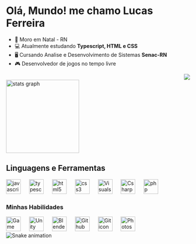 # Olá, Mundo! me chamo Lucas Ferreira 
- 🌌 Moro em Natal - RN
- 💻 Atualmente estudando **Typescript, HTML e CSS**
- 🖥️ Cursando Analise e Desenvolvimento de Sistemas **Senac-RN**
- 🎮 Desenvolvedor de jogos no tempo livre
<div align="right">
<img src=https://media.tenor.com/OVgTB0C7aT4AAAAi/kzary.gif />
</div>
<div align="left">
  <img src="https://github-readme-stats.vercel.app/api?username=lucasilvafe&hide_title=false&hide_rank=false&show_icons=true&include_all_commits=true&count_private=true&disable_animations=false&theme=github_dark&locale=pt-br&hide_border=true" height="200" alt="stats graph"  />
</div>

## Linguagens e Ferramentas

<div align="left">
  <a href ="https://developer.mozilla.org/pt-BR/docs/Web/JavaScript"><img src="https://cdn.jsdelivr.net/gh/devicons/devicon/icons/javascript/javascript-plain.svg" height="40" alt="javascript icon"/></a>
  <img width="15"/>
  <a href ="https://www.typescriptlang.org/pt/"><img src="https://static-00.iconduck.com/assets.00/typescript-icon-icon-1024x1024-vh3pfez8.png" height="40" alt="typescript icon"/></a>
  <img width="15"/>
  <a href ="https://developer.mozilla.org/pt-BR/docs/Web/HTML"><img src="https://cdn.jsdelivr.net/gh/devicons/devicon/icons/html5/html5-plain-wordmark.svg" height="40" alt="html5 icon"/></a>
  <img width="15"/>
  <a href ="https://developer.mozilla.org/pt-BR/docs/Web/CSS"><img src="https://cdn.jsdelivr.net/gh/devicons/devicon/icons/css3/css3-plain-wordmark.svg" height="40" alt="css3 icon"/></a>
  <img width="15"/>
  <a href ="https://code.visualstudio.com/"><img src="https://cdn.icon-icons.com/icons2/2107/PNG/512/file_type_vscode_icon_130084.png" height="40" alt="Visualstudiocode icon"/></a>
  <img width="15"/>
  <a href ="https://learn.microsoft.com/pt-br/dotnet/csharp/"><img src="https://cdn-icons-png.flaticon.com/512/6132/6132221.png" height="40" alt="Csharp icon"/></a>
  <img width="15"/>
  <img src="https://cdn.icon-icons.com/icons2/2415/PNG/512/php_plain_logo_icon_146397.png" height="40" alt="php icon"/>

</div>

### Minhas Habilidades

<div align="left">
  <a href ="https://gamemaker.io/pt-BR"><img src="https://cdn2.steamgriddb.com/icon/e500b7708a865ec27eef36c33953b06e/32/256x256.png" height="40" alt="Game Maker Studio 2 icon"/></a>
  <img width="15"/>
  <a href ="https://unity.com/pt"><img src="https://cdn4.iconfinder.com/data/icons/logos-brands-5/24/unity-512.png" height="40" alt="Unity icon"/></a>
  <img width="15"/>
  <a href ="https://www.blender.org/"><img src="https://cdn.jsdelivr.net/gh/devicons/devicon/icons/blender/blender-original.svg" height="40" alt="Blender icon"/></a>
  <img width="15"/>
  <a href ="https://git-scm.com/"><img src="https://git-scm.com/images/logos/downloads/Git-Icon-1788C.png" height="40" alt="Github icon"/></a>
  <img width="15"/>
  <a href ="https://github.com/lucasilvafe"><img src="https://cdn-icons-png.flaticon.com/512/25/25231.png" height="40" alt="Git icon"/></a>
  <img width="15"/>
  <a href ="https://www.adobe.com/br/products/photoshop.html"><img src="https://upload.wikimedia.org/wikipedia/commons/thumb/a/af/Adobe_Photoshop_CC_icon.svg/2101px-Adobe_Photoshop_CC_icon.svg.png" height="40" alt="Photoshop icon"/></a>
</div>

<img src="https://raw.githubusercontent.com/lucasilvafe/lucasilvafe/output/snake.svg" alt="Snake animation" />

###
